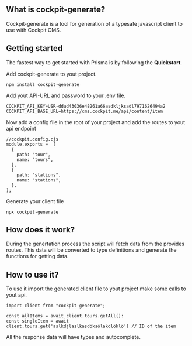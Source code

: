 ## What is cockpit-generate?

Cockpit-generate is a tool for generation of a typesafe javascript client to use with Cockpit CMS.  



## Getting started
The fastest way to get started with Prisma is by following the **Quickstart**.

Add cockpit-generate to yout project.
```
npm install cockpit-generate
```

Add yout API-URL and password to your .env file.
```
COCKPIT_API_KEY=USR-ddad43036e48261a66asdkljksadl7971626494a2
COCKPIT_API_BASE_URL=https://cms.cockpit.me/api/content/item
```


Now add a config file in the root of your project and add the routes to yout api endpoint
```
//cockpit.config.cjs
module.exports =  [
  {
    path: "tour",
    name: "tours",
  },
  {
    path: "stations",
    name: "stations",
  },
];

```

Generate your client file
```
npx cockpit-generate
```

## How does it work?
During the genertation process the script will fetch data from the provides routes. This data will be converted to type definitions and generate the functions for getting data.

## How to use it?
To use it import the generated client file to yout project make some calls to yout api.

```
import client from "cockpit-generate";

const allItems = await client.tours.getAll():
const singleItem = await client.tours.get('aslkdjlaslkasdöksölakdlöklö') // ID of the item
```
All the response data will have types and autocomplete.
